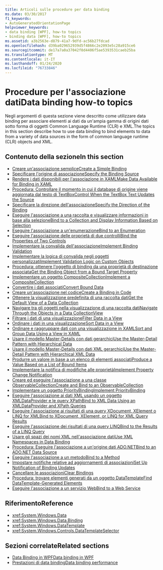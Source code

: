 ```yaml
---
title: Articoli sulle procedure per data binding
ms.date: 03/30/2017
f1_keywords:
- AutoGeneratedOrientationPage
helpviewer_keywords:
- data binding [WPF], how-to topics
- binding data [WPF], how-to topics
ms.assetid: a3b2563e-d879-41a7-9dfd-ac56b27fdcad
ms.openlocfilehash: d39ba029652939d5f4866c2e2093e5c28a915ce6
ms.sourcegitcommit: de17a7a0a37042f0d4406f5ae5393531caeb25ba
ms.translationtype: MT
ms.contentlocale: it-IT
ms.lasthandoff: 01/24/2020
ms.locfileid: "76733846"
---
```

# <a name="data-binding-how-to-topics"></a><span data-ttu-id="aff49-102">Procedure per l'associazione dati</span><span class="sxs-lookup"><span data-stu-id="aff49-102">Data binding how-to topics</span></span>

<span data-ttu-id="aff49-103">Negli argomenti di questa sezione viene descritto come utilizzare data binding per associare elementi ai dati da un'ampia gamma di origini dati sotto forma di oggetti Common Language Runtime (CLR) e XML.</span><span class="sxs-lookup"><span data-stu-id="aff49-103">The topics in this section describe how to use data binding to bind elements to data from a variety of data sources in the form of common language runtime (CLR) objects and XML.</span></span>

## <a name="in-this-section"></a><span data-ttu-id="aff49-104">Contenuto della sezione</span><span class="sxs-lookup"><span data-stu-id="aff49-104">In this section</span></span>

- [<span data-ttu-id="aff49-105">Creare un'associazione semplice</span><span class="sxs-lookup"><span data-stu-id="aff49-105">Create a Simple Binding</span></span>](how-to-create-a-simple-binding.md)
- [<span data-ttu-id="aff49-106">Specificare l'origine di associazione</span><span class="sxs-lookup"><span data-stu-id="aff49-106">Specify the Binding Source</span></span>](how-to-specify-the-binding-source.md)
- [<span data-ttu-id="aff49-107">Rendere i dati disponibili per l'associazione in XAML</span><span class="sxs-lookup"><span data-stu-id="aff49-107">Make Data Available for Binding in XAML</span></span>](how-to-make-data-available-for-binding-in-xaml.md)
- [<span data-ttu-id="aff49-108">Procedura: Controllare il momento in cui il database di origine viene aggiornata dal testo di TextBox</span><span class="sxs-lookup"><span data-stu-id="aff49-108">Control When the TextBox Text Updates the Source</span></span>](how-to-control-when-the-textbox-text-updates-the-source.md)
- [<span data-ttu-id="aff49-109">Specificare la direzione dell'associazione</span><span class="sxs-lookup"><span data-stu-id="aff49-109">Specify the Direction of the Binding</span></span>](how-to-specify-the-direction-of-the-binding.md)
- [<span data-ttu-id="aff49-110">Eseguire l'associazione a una raccolta e visualizzare informazioni in base alla selezione</span><span class="sxs-lookup"><span data-stu-id="aff49-110">Bind to a Collection and Display Information Based on Selection</span></span>](how-to-bind-to-a-collection-and-display-information-based-on-selection.md)
- [<span data-ttu-id="aff49-111">Eseguire l'associazione a un'enumerazione</span><span class="sxs-lookup"><span data-stu-id="aff49-111">Bind to an Enumeration</span></span>](how-to-bind-to-an-enumeration.md)
- [<span data-ttu-id="aff49-112">Eseguire l'associazione delle proprietà di due controlli</span><span class="sxs-lookup"><span data-stu-id="aff49-112">Bind the Properties of Two Controls</span></span>](how-to-bind-the-properties-of-two-controls.md)
- [<span data-ttu-id="aff49-113">Implementare la convalida dell'associazione</span><span class="sxs-lookup"><span data-stu-id="aff49-113">Implement Binding Validation</span></span>](how-to-implement-binding-validation.md)
- [<span data-ttu-id="aff49-114">Implementare la logica di convalida negli oggetti personalizzati</span><span class="sxs-lookup"><span data-stu-id="aff49-114">Implement Validation Logic on Custom Objects</span></span>](how-to-implement-validation-logic-on-custom-objects.md)
- [<span data-ttu-id="aff49-115">Procedura: ottenere l'oggetto di binding da una proprietà di destinazione associata</span><span class="sxs-lookup"><span data-stu-id="aff49-115">Get the Binding Object from a Bound Target Property</span></span>](how-to-get-the-binding-object-from-a-bound-target-property.md)
- [<span data-ttu-id="aff49-116">Implementare un oggetto CompositeCollection</span><span class="sxs-lookup"><span data-stu-id="aff49-116">Implement a CompositeCollection</span></span>](how-to-implement-a-compositecollection.md)
- [<span data-ttu-id="aff49-117">Convertire i dati associati</span><span class="sxs-lookup"><span data-stu-id="aff49-117">Convert Bound Data</span></span>](how-to-convert-bound-data.md)
- [<span data-ttu-id="aff49-118">Creare un'associazione nel codice</span><span class="sxs-lookup"><span data-stu-id="aff49-118">Create a Binding in Code</span></span>](how-to-create-a-binding-in-code.md)
- [<span data-ttu-id="aff49-119">Ottenere la visualizzazione predefinita di una raccolta dati</span><span class="sxs-lookup"><span data-stu-id="aff49-119">Get the Default View of a Data Collection</span></span>](how-to-get-the-default-view-of-a-data-collection.md)
- [<span data-ttu-id="aff49-120">Navigare tra gli oggetti nella visualizzazione di una raccolta dati</span><span class="sxs-lookup"><span data-stu-id="aff49-120">Navigate Through the Objects in a Data CollectionView</span></span>](how-to-navigate-through-the-objects-in-a-data-collectionview.md)
- [<span data-ttu-id="aff49-121">Filtrare i dati di una visualizzazione</span><span class="sxs-lookup"><span data-stu-id="aff49-121">Filter Data in a View</span></span>](how-to-filter-data-in-a-view.md)
- [<span data-ttu-id="aff49-122">Ordinare i dati in una visualizzazione</span><span class="sxs-lookup"><span data-stu-id="aff49-122">Sort Data in a View</span></span>](how-to-sort-data-in-a-view.md)
- [<span data-ttu-id="aff49-123">Ordinare e raggruppare dati con una visualizzazione in XAML</span><span class="sxs-lookup"><span data-stu-id="aff49-123">Sort and Group Data Using a View in XAML</span></span>](how-to-sort-and-group-data-using-a-view-in-xaml.md)
- [<span data-ttu-id="aff49-124">Usare il modello Master-Details con dati gerarchici</span><span class="sxs-lookup"><span data-stu-id="aff49-124">Use the Master-Detail Pattern with Hierarchical Data</span></span>](how-to-use-the-master-detail-pattern-with-hierarchical-data.md)
- [<span data-ttu-id="aff49-125">Usare il modello Master-Details con dati XML gerarchici</span><span class="sxs-lookup"><span data-stu-id="aff49-125">Use the Master-Detail Pattern with Hierarchical XML Data</span></span>](how-to-use-the-master-detail-pattern-with-hierarchical-xml-data.md)
- [<span data-ttu-id="aff49-126">Produrre un valore in base a un elenco di elementi associati</span><span class="sxs-lookup"><span data-stu-id="aff49-126">Produce a Value Based on a List of Bound Items</span></span>](how-to-produce-a-value-based-on-a-list-of-bound-items.md)
- [<span data-ttu-id="aff49-127">Implementare la notifica di modifiche alle proprietà</span><span class="sxs-lookup"><span data-stu-id="aff49-127">Implement Property Change Notification</span></span>](how-to-implement-property-change-notification.md)
- [<span data-ttu-id="aff49-128">Creare ed eseguire l'associazione a una classe ObservableCollection</span><span class="sxs-lookup"><span data-stu-id="aff49-128">Create and Bind to an ObservableCollection</span></span>](how-to-create-and-bind-to-an-observablecollection.md)
- [<span data-ttu-id="aff49-129">Implementare un oggetto PriorityBinding</span><span class="sxs-lookup"><span data-stu-id="aff49-129">Implement PriorityBinding</span></span>](how-to-implement-prioritybinding.md)
- [<span data-ttu-id="aff49-130">Eseguire l'associazione ai dati XML usando un oggetto XMLDataProvider e le query XPath</span><span class="sxs-lookup"><span data-stu-id="aff49-130">Bind to XML Data Using an XMLDataProvider and XPath Queries</span></span>](how-to-bind-to-xml-data-using-an-xmldataprovider-and-xpath-queries.md)
- [<span data-ttu-id="aff49-131">Eseguire l'associazione ai risultati di una query XDocument, XElement o LINQ for XML</span><span class="sxs-lookup"><span data-stu-id="aff49-131">Bind to XDocument, XElement, or LINQ for XML Query Results</span></span>](how-to-bind-to-xdocument-xelement-or-linq-for-xml-query-results.md)
- [<span data-ttu-id="aff49-132">Eseguire l'associazione dei risultati di una query LINQ</span><span class="sxs-lookup"><span data-stu-id="aff49-132">Bind to the Results of a LINQ Query</span></span>](how-to-bind-to-the-results-of-a-linq-query.md)
- [<span data-ttu-id="aff49-133">Usare gli spazi dei nomi XML nell'associazione dati</span><span class="sxs-lookup"><span data-stu-id="aff49-133">Use XML Namespaces in Data Binding</span></span>](how-to-use-xml-namespaces-in-data-binding.md)
- [<span data-ttu-id="aff49-134">Procedura: Eseguire l'associazione a un'origine dati ADO.NET</span><span class="sxs-lookup"><span data-stu-id="aff49-134">Bind to an ADO.NET Data Source</span></span>](how-to-bind-to-an-ado-net-data-source.md)
- [<span data-ttu-id="aff49-135">Eseguire l'associazione a un metodo</span><span class="sxs-lookup"><span data-stu-id="aff49-135">Bind to a Method</span></span>](how-to-bind-to-a-method.md)
- [<span data-ttu-id="aff49-136">Impostare notifiche relative ad aggiornamenti di associazioni</span><span class="sxs-lookup"><span data-stu-id="aff49-136">Set Up Notification of Binding Updates</span></span>](how-to-set-up-notification-of-binding-updates.md)
- [<span data-ttu-id="aff49-137">Cancellare le associazioni</span><span class="sxs-lookup"><span data-stu-id="aff49-137">Clear Bindings</span></span>](how-to-clear-bindings.md)
- [<span data-ttu-id="aff49-138">Procedura: trovare elementi generati da un oggetto DataTemplate</span><span class="sxs-lookup"><span data-stu-id="aff49-138">Find DataTemplate-Generated Elements</span></span>](how-to-find-datatemplate-generated-elements.md)
- [<span data-ttu-id="aff49-139">Eseguire l'associazione a un servizio Web</span><span class="sxs-lookup"><span data-stu-id="aff49-139">Bind to a Web Service</span></span>](how-to-bind-to-a-web-service.md)

## <a name="reference"></a><span data-ttu-id="aff49-140">Riferimento</span><span class="sxs-lookup"><span data-stu-id="aff49-140">Reference</span></span>

- <xref:System.Windows.Data>
- <xref:System.Windows.Data.Binding>
- <xref:System.Windows.DataTemplate>
- <xref:System.Windows.Controls.DataTemplateSelector>

## <a name="related-sections"></a><span data-ttu-id="aff49-141">Sezioni correlate</span><span class="sxs-lookup"><span data-stu-id="aff49-141">Related sections</span></span>

- [<span data-ttu-id="aff49-142">Data Binding in WPF</span><span class="sxs-lookup"><span data-stu-id="aff49-142">Data binding in WPF</span></span>](../../../desktop-wpf/data/data-binding-overview.md)
- [<span data-ttu-id="aff49-143">Prestazioni di data binding</span><span class="sxs-lookup"><span data-stu-id="aff49-143">Data binding performance</span></span>](../advanced/optimizing-performance-data-binding.md)
